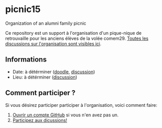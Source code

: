 # picnic15
Organization of an alumni family picnic

Ce repository est un support à l'organisation d'un pique-nique de retrouvaille pour les anciens élèves de la volée comem29.
[Toutes les discussions sur l'organisation sont visibles ici](https://github.com/comem29/picnic15/issues).

## Informations

- Date: à détérminer ([doodle](http://doodle.com/y8cqafmtcrxgpe5g), [discussion](/issues/1))
- Lieu: à détérminer ([discussion](/issues/1))

## Comment participer ?

Si vous désirez participer participer à l'organisation, voici comment faire:

1. [Ouvrir un compte GitHub](https://github.com/) si vous n'en avez pas un.
1. [Participez aux dicussions!](https://github.com/comem29/picnic15/issues)
